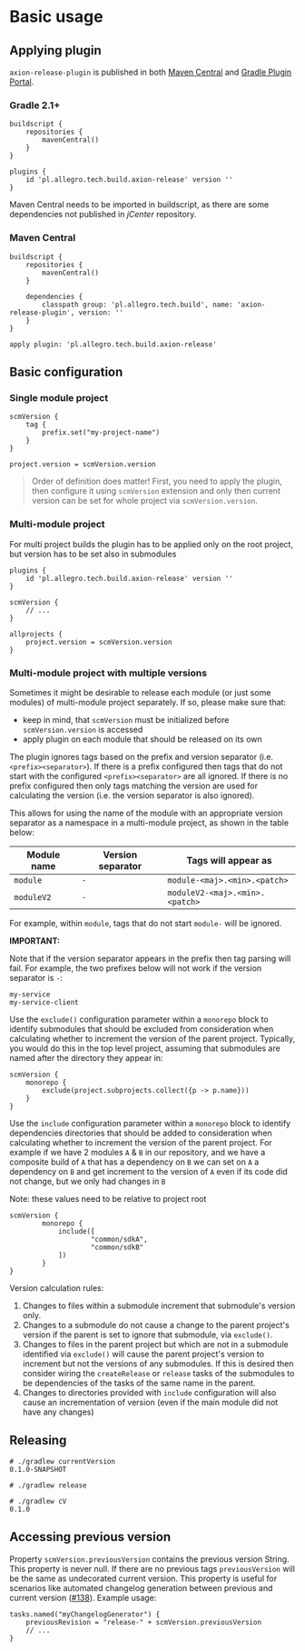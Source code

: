 # Basic usage

## Applying plugin

`axion-release-plugin` is published in both [Maven
Central](http://search.maven.org/#search%7Cga%7C1%7Ca%3A%22axion-release-plugin%22)
and [Gradle Plugin
Portal](http://plugins.gradle.org/plugin/pl.allegro.tech.build.axion-release).

### Gradle 2.1+

```
buildscript {
    repositories {
        mavenCentral()
    }
}

plugins {
    id 'pl.allegro.tech.build.axion-release' version ''
}
```

Maven Central needs to be imported in buildscript, as there are some
dependencies not published in *jCenter* repository.

### Maven Central

```
buildscript {
    repositories {
        mavenCentral()
    }

    dependencies {
        classpath group: 'pl.allegro.tech.build', name: 'axion-release-plugin', version: ''
    }
}

apply plugin: 'pl.allegro.tech.build.axion-release'
```

## Basic configuration

### Single module project

```
scmVersion {
    tag {
        prefix.set("my-project-name")
    }
}

project.version = scmVersion.version
```

> Order of definition does matter! First, you need to apply the plugin,
> then configure it using `scmVersion` extension and only then current
> version can be set for whole project via `scmVersion.version`.

### Multi-module project

For multi project builds the plugin has to be applied only on the root
project, but version has to be set also in submodules

```
plugins {
    id 'pl.allegro.tech.build.axion-release' version ''
}

scmVersion {
    // ...
}

allprojects {
    project.version = scmVersion.version
}
```

### Multi-module project with multiple versions

Sometimes it might be desirable to release each module (or just some
modules) of multi-module project separately. If so, please make sure
that:

-   keep in mind, that `scmVersion` must be initialized before
    `scmVersion.version` is accessed
-   apply plugin on each module that should be released on its own

The plugin ignores tags based on the prefix and version separator
(i.e. `<prefix><separator>`).  If there is a prefix configured then
tags that do not start with the configured `<prefix><separator>` are
all ignored. If there is no prefix configured then only tags matching
the version are used for calculating the version (i.e. the version
separator is also ignored).

This allows for using the name of the module with an appropriate version
separator as a namespace in a multi-module project, as shown in the table
below:

| Module name | Version separator | Tags will appear as |
|-------------|-------------------|---------------------|
| `module`    | `-`               | `module-<maj>.<min>.<patch>` |
| `moduleV2`    | `-`               | `moduleV2-<maj>.<min>.<patch>` |

For example, within `module`, tags that do not start `module-` will be
ignored.

**IMPORTANT:**

Note that if the version separator appears in the prefix then tag parsing
will fail. For example, the two prefixes below will not work if the version
separator is `-`:

```
my-service
my-service-client
```

Use the `exclude()` configuration parameter within a `monorepo` block to identify submodules
that should be excluded from consideration when calculating whether to increment
the version of the parent project.  Typically, you would do this in the top level
project, assuming that submodules are named after the directory they appear in:

```
scmVersion {
    monorepo {
        exclude(project.subprojects.collect({p -> p.name}))
    }
}
```

Use the `include` configuration parameter within a `monorepo` block to identify dependencies
directories that should be added to consideration when calculating whether to increment
the version of the parent project. For example if we have 2 modules `A` & `B` in our repository,
and we have a composite build of `A` that has a dependency on `B` we can set on `A` a dependency on `B` and get
increment to the version of `A` even if its code did not change, but we only had changes in `B`

Note: these values need to be relative to project root


```
scmVersion {
        monorepo {
            include([
                    "common/sdkA",
                    "common/sdkB"
            ])
        }
}
```

Version calculation rules:
1. Changes to files within a submodule increment that submodule's version only.
2. Changes to a submodule do not cause a change to the parent project's version if
the parent is set to ignore that submodule, via `exclude()`.
3. Changes to files in the parent project but which are not in a submodule identified via
`exclude()` will cause the parent project's version to increment but not the
versions of any submodules.  If this is desired then consider wiring the `createRelease` or
`release` tasks of the submodules to be dependencies of the tasks of the same name in the parent.
4. Changes to directories provided with `include` configuration will also cause an
incrementation of version (even if the main module did not have any changes)

## Releasing

```
# ./gradlew currentVersion
0.1.0-SNAPSHOT

# ./gradlew release

# ./gradlew cV
0.1.0
```

## Accessing previous version

Property `scmVersion.previousVersion` contains the previous version String.
This property is never null.
If there are no previous tags `previousVersion` will be the same as undecorated current version.
This property is useful for scenarios like automated changelog generation between previous and current version
([#138](https://github.com/allegro/axion-release-plugin/issues/138)).
Example usage:

```
tasks.named("myChangelogGenerator") {
    previousRevision = "release-" + scmVersion.previousVersion
    // ...
}
```
